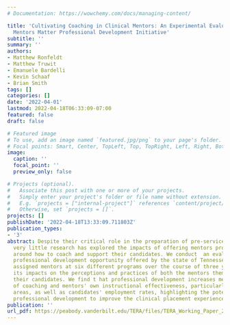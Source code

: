 ```yaml
---
# Documentation: https://wowchemy.com/docs/managing-content/

title: 'Cultivating Coaching in Clinical Mentors: An Experimental Evaluation of the
  Mentors Matter Professional Development Initiative'
subtitle: ''
summary: ''
authors:
- Matthew Ronfeldt
- Matthew Truwit
- Emanuele Bardelli
- Kevin Schaaf
- Brian Smith
tags: []
categories: []
date: '2022-04-01'
lastmod: 2022-04-18T06:33:09-07:00
featured: false
draft: false

# Featured image
# To use, add an image named `featured.jpg/png` to your page's folder.
# Focal points: Smart, Center, TopLeft, Top, TopRight, Left, Right, BottomLeft, Bottom, BottomRight.
image:
  caption: ''
  focal_point: ''
  preview_only: false

# Projects (optional).
#   Associate this post with one or more of your projects.
#   Simply enter your project's folder or file name without extension.
#   E.g. `projects = ["internal-project"]` references `content/project/deep-learning/index.md`.
#   Otherwise, set `projects = []`.
projects: []
publishDate: '2022-04-18T13:33:09.711803Z'
publication_types:
- '3'
abstract: Despite their critical role in the preparation of pre-service teachers,
  very little research has explored the impacts of offering mentors professional development
  around how to coach and support their candidates. We conduct  an evaluation of a
  professional development opportunity offered by the state of Tennessee to randomly
  assigned mentors at six different programs over the course of three years, investigating
  its impacts on the perceptions and practices of both the mentors themselves and
  their candidates. We find t hat professional development increases mentors' frequency
  of coaching and mentors' own instructional effectiveness, particularly in emphasized
  areas, as well as candidates' employment rates, highlighting the potential of mentor
  professional development to improve the clinical placement experience as a whole.
publication: ''
url_pdf: https://peabody.vanderbilt.edu/TERA/files/TERA_Working_Paper_2022-01.pdf
---
```


